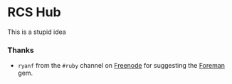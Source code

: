 # RCS Hub

This is a stupid idea


### Thanks

* `ryanf` from the `#ruby` channel on [Freenode](http://freenode.net) for
  suggesting the [Foreman](https://github.com/ddollar/foreman) gem.
